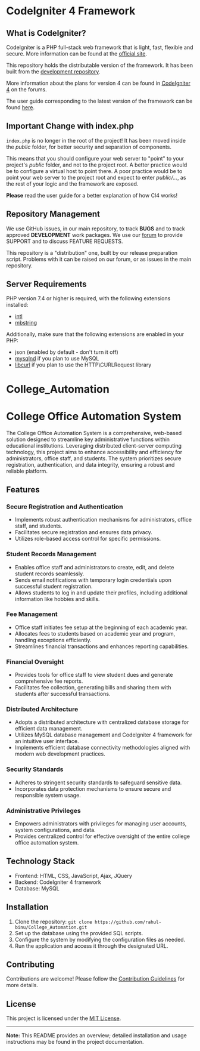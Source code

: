 # CodeIgniter 4 Framework

## What is CodeIgniter?

CodeIgniter is a PHP full-stack web framework that is light, fast, flexible and secure.
More information can be found at the [official site](https://codeigniter.com).

This repository holds the distributable version of the framework.
It has been built from the
[development repository](https://github.com/codeigniter4/CodeIgniter4).

More information about the plans for version 4 can be found in [CodeIgniter 4](https://forum.codeigniter.com/forumdisplay.php?fid=28) on the forums.

The user guide corresponding to the latest version of the framework can be found
[here](https://codeigniter4.github.io/userguide/).

## Important Change with index.php

`index.php` is no longer in the root of the project! It has been moved inside the *public* folder,
for better security and separation of components.

This means that you should configure your web server to "point" to your project's *public* folder, and
not to the project root. A better practice would be to configure a virtual host to point there. A poor practice would be to point your web server to the project root and expect to enter *public/...*, as the rest of your logic and the
framework are exposed.

**Please** read the user guide for a better explanation of how CI4 works!

## Repository Management

We use GitHub issues, in our main repository, to track **BUGS** and to track approved **DEVELOPMENT** work packages.
We use our [forum](http://forum.codeigniter.com) to provide SUPPORT and to discuss
FEATURE REQUESTS.

This repository is a "distribution" one, built by our release preparation script.
Problems with it can be raised on our forum, or as issues in the main repository.


## Server Requirements

PHP version 7.4 or higher is required, with the following extensions installed:

- [intl](http://php.net/manual/en/intl.requirements.php)
- [mbstring](http://php.net/manual/en/mbstring.installation.php)

Additionally, make sure that the following extensions are enabled in your PHP:

- json (enabled by default - don't turn it off)
- [mysqlnd](http://php.net/manual/en/mysqlnd.install.php) if you plan to use MySQL
- [libcurl](http://php.net/manual/en/curl.requirements.php) if you plan to use the HTTP\CURLRequest library
# College_Automation

# College Office Automation System

The College Office Automation System is a comprehensive, web-based solution designed to streamline key administrative functions within educational institutions. Leveraging distributed client-server computing technology, this project aims to enhance accessibility and efficiency for administrators, office staff, and students. The system prioritizes secure registration, authentication, and data integrity, ensuring a robust and reliable platform.

## Features

### Secure Registration and Authentication

- Implements robust authentication mechanisms for administrators, office staff, and students.
- Facilitates secure registration and ensures data privacy.
- Utilizes role-based access control for specific permissions.

### Student Records Management

- Enables office staff and administrators to create, edit, and delete student records seamlessly.
- Sends email notifications with temporary login credentials upon successful student registration.
- Allows students to log in and update their profiles, including additional information like hobbies and skills.

### Fee Management

- Office staff initiates fee setup at the beginning of each academic year.
- Allocates fees to students based on academic year and program, handling exceptions efficiently.
- Streamlines financial transactions and enhances reporting capabilities.

### Financial Oversight

- Provides tools for office staff to view student dues and generate comprehensive fee reports.
- Facilitates fee collection, generating bills and sharing them with students after successful transactions.

### Distributed Architecture

- Adopts a distributed architecture with centralized database storage for efficient data management.
- Utilizes MySQL database management and CodeIgniter 4 framework for an intuitive user interface.
- Implements efficient database connectivity methodologies aligned with modern web development practices.

### Security Standards

- Adheres to stringent security standards to safeguard sensitive data.
- Incorporates data protection mechanisms to ensure secure and responsible system usage.

### Administrative Privileges

- Empowers administrators with privileges for managing user accounts, system configurations, and data.
- Provides centralized control for effective oversight of the entire college office automation system.

## Technology Stack

- Frontend: HTML, CSS, JavaScript, Ajax, JQuery
- Backend: CodeIgniter 4 framework
- Database: MySQL

## Installation

1. Clone the repository: `git clone https://github.com/rahul-binu/College_Automation.git`
2. Set up the database using the provided SQL scripts.
3. Configure the system by modifying the configuration files as needed.
4. Run the application and access it through the designated URL.

## Contributing

Contributions are welcome! Please follow the [Contribution Guidelines](CONTRIBUTING.md) for more details.

## License

This project is licensed under the [MIT License](LICENSE).

---

**Note:** This README provides an overview; detailed installation and usage instructions may be found in the project documentation.
